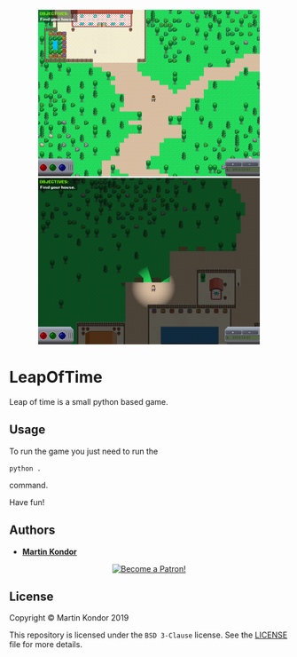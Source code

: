 <p align="center">
    <img width="400" class="img-responsive" alt="Day." title="Become a Patron!" src="bin/images/readme_day.png">
    <img width="400" class="img-responsive" alt="Day." title="Become a Patron!" src="bin/images/readme_night.png">
</p>

# LeapOfTime

Leap of time is a small python based game.

## Usage

To run the game you just need to run the

```
python .
```

command.

Have fun!

## Authors

* **[Martin Kondor](https://github.com/MartinKondor)**

<p align="center"><a href="https://www.patreon.com/bePatron?u=17006186" data-patreon-widget-type="become-patron-button"><img width="222" class="img-responsive" alt="Become a Patron!" title="Become a Patron!" src="https://martinkondor.github.io/img/become_a_patron_button.png"></a></p>

## License

Copyright &copy; Martin Kondor 2019

This repository is licensed under the ```BSD 3-Clause``` license.
See the [LICENSE](./LICENSE) file for more details.

